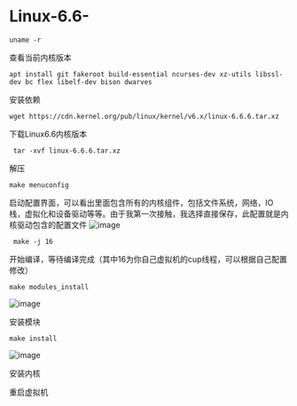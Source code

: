 # Linux-6.6-
```
uname -r
```
查看当前内核版本

```
apt install git fakeroot build-essential ncurses-dev xz-utils libssl-dev bc flex libelf-dev bison dwarves
```
安装依赖

```
wget https://cdn.kernel.org/pub/linux/kernel/v6.x/linux-6.6.6.tar.xz
```
下载Linux6.6内核版本

```
 tar -xvf linux-6.6.6.tar.xz
```
解压

```
make menuconfig 
```
启动配置界面，可以看出里面包含所有的内核组件，包括文件系统，网络，IO栈，虚拟化和设备驱动等等。由于我第一次接触，我选择直接保存，此配置就是内核驱动包含的配置文件
![image](https://github.com/cheese-Ji/Linux-6.6-/assets/155931600/f6752384-0168-4703-9060-7cef5be1c613)

```
 make -j 16
```
开始编译，等待编译完成（其中16为你自己虚拟机的cup线程，可以根据自己配置修改）

```
make modules_install
```

![image](https://github.com/cheese-Ji/Linux-6.6-/assets/155931600/0af6b92d-2735-41b5-99ca-87bbcd31eb45)

安装模块

```
make install
```
![image](https://github.com/cheese-Ji/Linux-6.6-/assets/155931600/b464ccac-550a-4386-82df-055607330850)

安装内核

重启虚拟机


